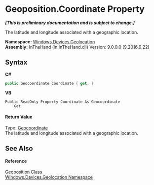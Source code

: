# Geoposition.Coordinate Property 
 _**\[This is preliminary documentation and is subject to change.\]**_

The latitude and longitude associated with a geographic location.

**Namespace:**&nbsp;<a href="N_Windows_Devices_Geolocation">Windows.Devices.Geolocation</a><br />**Assembly:**&nbsp;InTheHand (in InTheHand.dll) Version: 9.0.0.0 (9.2016.9.22)

## Syntax

**C#**<br />
``` C#
public Geocoordinate Coordinate { get; }
```

**VB**<br />
``` VB
Public ReadOnly Property Coordinate As Geocoordinate
	Get
```


#### Return Value
Type: <a href="T_Windows_Devices_Geolocation_Geocoordinate">Geocoordinate</a><br />The latitude and longitude associated with a geographic location.

## See Also


#### Reference
<a href="T_Windows_Devices_Geolocation_Geoposition">Geoposition Class</a><br /><a href="N_Windows_Devices_Geolocation">Windows.Devices.Geolocation Namespace</a><br />